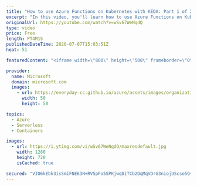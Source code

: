 ```yaml
---
title: "How to use Azure Functions on Kubernetes with KEDA: Part 1 of 2 | Azure Tips and Tricks"
excerpt: "In this video, you'll learn how to use Azure Functions on Kubernetes with KEDA.  For more tips and tricks, visit: https://aka.ms/azuretipsandtricks Get started with 12 months of free services and $200 USD in credit. Create your free account today with Microsoft Azure: https://azure.com/free Azure Documentation"
originalUrl: https://youtube.com/watch?v=wSv67WeNqdQ
type: video
price: Free
length: PT4M1S
publishedDateTime: 2020-07-07T15:03:51Z
heat: 51

featuredContent: "<iframe width=\"800\" height=\"500\" frameborder=\"0\" src=\"https://www.youtube.com/embed/wSv67WeNqdQ\" allow=\"accelerometer; autoplay; encrypted-media; gyroscope; picture-in-picture\" allowfullscreen></iframe>"

provider:
  name: Microsoft
  domain: microsoft.com
  images:
    - url: https://everyday-cc.github.io/azure/assets/images/organizations/microsoft.com-50x50.jpg
      width: 50
      height: 50

topics:
  - Azure
  - Serverless
  - Containers

images:
  - url: https://i.ytimg.com/vi/wSv67WeNqdQ/maxresdefault.jpg
    width: 1280
    height: 720
    isCached: true

secured: "VIO6kEbk3isSmiFNE63N+RV5pFo5SPKjwqDiTCb2DqMqVDrG3niojUScso5Q+6QKJgS+CMREMHtyMdXopHqa4kyVhnvQ0a3CYztZS/3id4BRcKcSTCoPNaiTRPvAv1MfZX4IHzH4XOmhQefdcKJv9i2b2w3Ja6qoyYLNOrEMP+u9iJ2cYN+kZbCM5z64vY+o6flTFydvBEBEsI8cvkJ5rf5PBnSw2f/mBjHbkd/lRacWFSBT7VmTlWeKTqrz+UVitix5UqLlntw1EVGevPYGn+EQUTe8l8L9YdX+tCG9MsphoX5oZdQxk5rWXiF2TI5Aizfq75kOPm+kaQ5I5pngniR97Opkiz/F/Mftos8i2enQFzVBOLAcBzQmLY6lxzdiMoXz4aOlfDNT6Qt4+TdO/3Nm4MJrzOPRcoaVpQpgdRY=;HtjPgmGZ/E3eI8yWtxmdKQ=="
---
```


